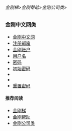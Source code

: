 ###### 金刚梯>金刚帮助>金刚公司类>
### 金刚中文网类

- [金刚中文网](https://github.com/a2zitpro/web/blob/master/kksitecn.md)
- [注册邮箱](https://github.com/a2zitpro/web/blob/master/emailaddressforregonkksitecn.md)
- [金刚账户]()
- [用户名]()
- [密码]()
- [初始密码]()
- []()
- []()
- [重置密码](https://github.com/a2zitpro/web/blob/master/resetpasswdonkksitecn.md)
#### 推荐阅读
- [金刚梯](https://github.com/a2zitpro/web/blob/master/dlb.md)
- [金刚帮助](https://github.com/a2zitpro/web/blob/master/list_helpkkvpn.md)
- [金刚公司类](https://github.com/a2zitpro/web/blob/master/list_a2zitpro.md)

